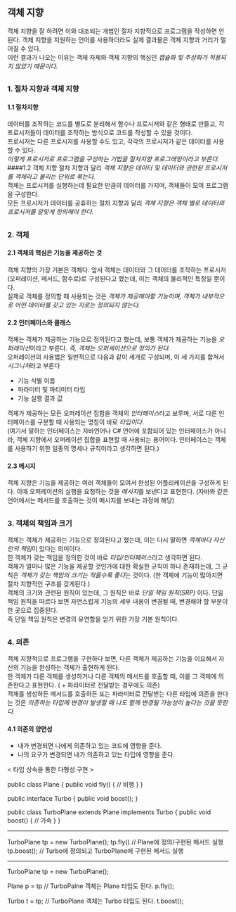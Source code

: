 ## 객체 지향
객체 지향을 잘 하려면  이와 대조되는 개법인 절차 지향적으로 프로그램을 작성하면 안된다. 객체 지향을 지원하는 언어를 사용하더라도 실제 결과물은 객체 지향과 거리가 멀어질 수 있다.  
이런 결과가 나오는 이유는 객체 자체와 객체 지향의 핵심인 *캡슐화 및 추상화가 적용되지 않았기 때문이다.*  
##
### 1. 절차 지향과 객체 지향
#### 1.1 절차지향  
데이터를 조작하는 코드를 별도로 분리해서 함수나 프로시저와 같은 형태로 만들고, 각 프로시저들이 데이터를 조작하는 방식으로 코드를 작성할 수 있을 것이다.  
프로시저는 다른 프로시저를 사용할 수도 있고, 각각의 프로시저가 같은 데이터를 사용할 수 있다.  
*이렇게 프로시저로 프로그램을 구성하는 기법을 절차지향 프로그래밍이라고 부른다.*
####1.2 객체 지향
절차 지향과 달리 *객체 지향은 데이터 및 데이터와 관련된 프로시저를 객체라고 불리는 단위로 묶는다.*  
객체는 프로시저를 실행하는데 필요한 만큼의 데이터를 가지며, 객체들이 모여 프로그램을 구성한다.  
모든 프로시저가 데이터를 공휴하는 절차 지향과 달리 *객체 지향은 객체 별로 데이터와 프로시저를 알맞게 정의해야 한다.*  
##
### 2. 객체
#### 2.1 객체의 핵심은 기능을 제공하는 것  
객체 지향의 가장 기본은 객체다. 앞서 객체는 데이터와 그 데이터를 조작하는 프로시저(오퍼레이션, 메서드, 함수로)로  구성된다고 했는데, 이는 객체의 물리적인 특징일 뿐이다.  
실제로 객체를 정의할 때 사용되는 것은 *객체가 제공해야할 기능이며, 객체가 내부적으로 어떤 데이터를 갖고 있는 지로는 정의되지 않는다.*  
#### 2.2 인터페이스와 클래스  
객체는 객체가 제공하는 기능으로 정의된다고 했는데, 보통 객체가 제공하는 기능을 *오퍼레이션*이라고 부른다. *즉, 객체는 오퍼세이션으로 정의가 된다.*  
오퍼레이션의 사용법은 일반적으로 다음과 같이 세개로 구성되며, 이 세 가지를 합쳐서 *시그니처*라고 부른다
+ 기능 식별 이름
+ 파라미터 및 파티미터 타입
+ 기능 실행 결과 값

객체가 제공하는 모든 오퍼레이션 집합을 객체의 *인터페이스*라고 보루며, 서로 다른 인터페이스를 구분할 때 사용되는 명칭이 바로 *타입이다*.  
(여기서 말하는 인터페이스는 자바언어나 C# 언어에 포함되어 있는 인터페이스가 아니라, 객체 지향에서 오퍼레이션 집합을 표현할 때 사용되는 용어이다. 인터페이스는 객체를 사용하기 위한 일종의 명세나 규칙이라고 생각하면 된다.)  
#### 2.3 메시지
객체 지향은 기능을 제공하는 여러 객체들이 모여서 완성된 어플리케이션을 구성하게 된다. 
이때 오퍼레이션의 실행을 요청하는 것을 *메시지*를 보낸다고 표현한다. (자바와 같은 언어에서는 메서드를 호출하는 것이 메시지를 보내는 과정에 해당)  
##
### 3. 객체의 책임과 크기  
객체는 객체가 제공하는 기능으로 정의된다고 했는데,  이는 다시 말하면 *객체마다 자신만의 책임*이 있다는 의미이다.  
힌 객체가 갖는 책임을 정의한 것이 바로 *타입/인터페이스*라고 생각하면 된다.  
객체가 얼마나 많은 기능을 제공할 것인가에 대한 확실한 규칙이 하나 존재하는데, 그 규칙은 *객체가 갖는 책임의 크기는 작을수록 좋다*는 것이다. (한 객체에 기능이 많아지면 절차 지향적인 구조를 갖게된다.)  
객체의 크기와 관련된 원칙이 있는데, 그 원칙은 바로 *단일 책임 원칙(SRP)* 이다. 단일 책임 원칙을 따르다 보면 자연스럽게 기능의 세부 내용이 변경될 때, 변경해야 할 부분이 한 곳으로 집중된다.  
즉 단일 책임 원칙은 변경의 유연함을 얻기 위한 가장 기본 원칙이다.  
##
### 4. 의존  
객체 지향적으로 프로그램을 구현하다 보면, 다른 객체가 제공하는 기능을 이요해서 자신의 기능을 완성하는 객체가 출현하게 된다.  
한 객체가 다른 객체를 생성하거나 다른 객체의 메서드를 호출할 때, 이를 그 객체에 의존한다고 표현한다. ( + 파라미터로 전달받는 경우에도 의존)  
객체를 생성하든 메서드를 호출하든 또는 파라미터로 전달받는 다른 타입에 의존을 한다는 것은 *의존하는 타입에 변경이 발생할 때 나도 함께 변경될 가능성이 높다는 것을 뜻한다.*  
#### 4.1 의존의 양면성  
+ 내가 변경되면 나에게 의존하고 있는 코드에 영향을 준다. 
+ 나의 요구가 변경되면 내가 의존하고 있는 타입에 영향을 준다.  


< 타입 상속을 통한 다형성 구현 >

public class Plane {
    public void fly() {
        // 비행
    }
}

public interface Turbo {
    public void boost();
}

public class TurboPlane extends Plane implements Turbo {
    public void boost() {
        // 가속
    }
}

---

TurboPlane tp = new TurboPlane();
tp.fly() // Plane에 정의/구현된 메서드 실행
tp.boost(); // Turbo에 정의되고 TurboPlane에 구현된 메서드 실행

---

TurboPlane tp = new TurboPlane();

Plane p = tp //  TurboPalne 객체는 Plane 타입도 된다.
p.fly();

Turbo t = tp; // TurboPlane 객체는 Turbo 타입도 된다.
t.boost(); 